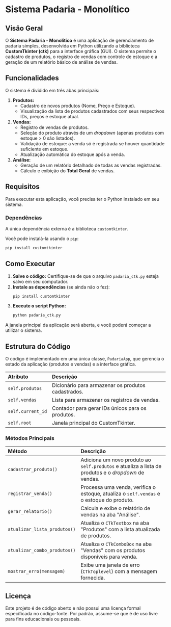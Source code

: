 # Sistema Padaria - Monolítico

## Visão Geral

O **Sistema Padaria - Monolítico** é uma aplicação de gerenciamento de padaria simples, desenvolvida em Python utilizando a biblioteca **CustomTkinter (ctk)** para a interface gráfica (GUI). O sistema permite o cadastro de produtos, o registro de vendas com controle de estoque e a geração de um relatório básico de análise de vendas.

## Funcionalidades

O sistema é dividido em três abas principais:

1.  **Produtos:**
    *   Cadastro de novos produtos (Nome, Preço e Estoque).
    *   Visualização da lista de produtos cadastrados com seus respectivos IDs, preços e estoque atual.
2.  **Vendas:**
    *   Registro de vendas de produtos.
    *   Seleção do produto através de um *dropdown* (apenas produtos com estoque > 0 são listados).
    *   Validação de estoque: a venda só é registrada se houver quantidade suficiente em estoque.
    *   Atualização automática do estoque após a venda.
3.  **Análise:**
    *   Geração de um relatório detalhado de todas as vendas registradas.
    *   Cálculo e exibição do **Total Geral** de vendas.

## Requisitos

Para executar esta aplicação, você precisa ter o Python instalado em seu sistema.

### Dependências

A única dependência externa é a biblioteca `customtkinter`.

Você pode instalá-la usando o `pip`:

```bash
pip install customtkinter
```

## Como Executar

1.  **Salve o código:** Certifique-se de que o arquivo `padaria_ctk.py` esteja salvo em seu computador.
2.  **Instale as dependências** (se ainda não o fez):
    ```bash
    pip install customtkinter
    ```
3.  **Execute o script Python:**
    ```bash
    python padaria_ctk.py
    ```

A janela principal da aplicação será aberta, e você poderá começar a utilizar o sistema.

## Estrutura do Código

O código é implementado em uma única classe, `PadariaApp`, que gerencia o estado da aplicação (produtos e vendas) e a interface gráfica.

| Atributo | Descrição |
| :--- | :--- |
| `self.produtos` | Dicionário para armazenar os produtos cadastrados. |
| `self.vendas` | Lista para armazenar os registros de vendas. |
| `self.current_id` | Contador para gerar IDs únicos para os produtos. |
| `self.root` | Janela principal do CustomTkinter. |

### Métodos Principais

| Método | Descrição |
| :--- | :--- |
| `cadastrar_produto()` | Adiciona um novo produto ao `self.produtos` e atualiza a lista de produtos e o *dropdown* de vendas. |
| `registrar_venda()` | Processa uma venda, verifica o estoque, atualiza o `self.vendas` e o estoque do produto. |
| `gerar_relatorio()` | Calcula e exibe o relatório de vendas na aba "Análise". |
| `atualizar_lista_produtos()` | Atualiza o `CTkTextbox` na aba "Produtos" com a lista atualizada de produtos. |
| `atualizar_combo_produtos()` | Atualiza o `CTkComboBox` na aba "Vendas" com os produtos disponíveis para venda. |
| `mostrar_erro(mensagem)` | Exibe uma janela de erro (`CTkToplevel`) com a mensagem fornecida. |

## Licença

Este projeto é de código aberto e não possui uma licença formal especificada no código-fonte. Por padrão, assume-se que é de uso livre para fins educacionais ou pessoais.

